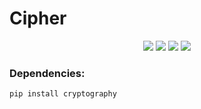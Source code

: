 # Cipher

<p align="center">
  <img src="https://img.shields.io/github/issues/AndreyTsivis/Cipher?style=for-the-badge"/>
  <img src="https://img.shields.io/github/forks/AndreyTsivis/Cipher?style=for-the-badge"/>
  <img src="https://img.shields.io/github/stars/AndreyTsivis/Cipher?style=for-the-badge"/>
  <img src="https://img.shields.io/github/license/AndreyTsivis/Cipher?style=for-the-badge"/>
</p>

### Dependencies:
``
pip install cryptography
``
